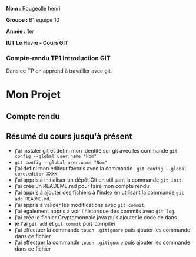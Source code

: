 **Nom :** Rougeolle henri

**Groupe :** B1 equipe 10

**Année :** 1er

**IUT Le Havre - Cours GIT**

### Compte-rendu TP1 Introduction GIT

Dans ce TP on apprend à travailler avec git.

# Mon Projet
## Compte rendu


## Résumé du cours jusqu'à présent

- j'ai instaler git et defini mon identité sur git avec les commande `git config --global user.name "Nom"` 
- `git config --global user.name "Nom"` 
- j'ai defini mon editeur favoris avec la commande ` git config --global core.editor XXXX`
- j'ai appris à initialiser un dépôt Git en utilisant la commande `git init`.
- j'ai crée un READEME.md pour faire mon compte rendu
- j'ai appris à ajouter des fichiers à l'index en utilisant la commande `git add README.md`.
- j'ai appris à valider les modifications avec `git commit`.
- j'ai également appris à voir l'historique des commits avec `git log`.
- j'ai crée le fichier Cryptomonnaie.java puis ajouter le code de dans
- je l'ai `git add` et `git commit` puis compiler
- j'ai effectuer la commande `touch .gitignore` puis ajouter les commande dans ce fichier 
- j'ai effectuer la commande `touch .gitignore` puis ajouter les commande dans ce fichier 

